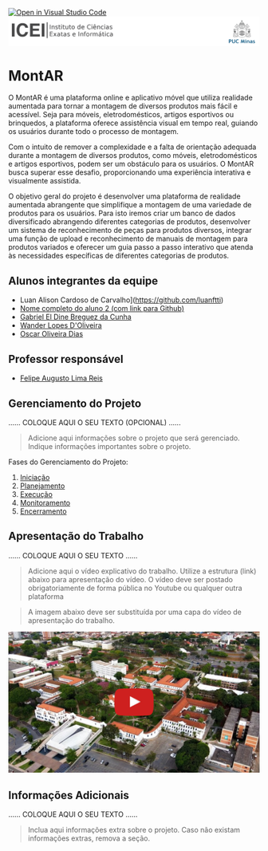 [![Open in Visual Studio Code](https://classroom.github.com/assets/open-in-vscode-718a45dd9cf7e7f842a935f5ebbe5719a5e09af4491e668f4dbf3b35d5cca122.svg)](https://classroom.github.com/online_ide?assignment_repo_id=14228706&assignment_repo_type=AssignmentRepo)
![ICEI](images/icei-pucminas.png)

# MontAR

O MontAR é uma plataforma online e aplicativo móvel que utiliza realidade aumentada para tornar a montagem de diversos produtos mais fácil e acessível. Seja para móveis, eletrodomésticos, artigos esportivos ou brinquedos, a plataforma oferece assistência visual em tempo real, guiando os usuários durante todo o processo de montagem.

Com o intuito de remover a complexidade e a falta de orientação adequada durante a montagem de diversos produtos, como móveis, eletrodomésticos e artigos esportivos, podem ser um obstáculo para os usuários. O MontAR busca superar esse desafio, proporcionando uma experiência interativa e visualmente assistida. 

O objetivo geral do projeto é desenvolver uma plataforma de realidade aumentada abrangente que simplifique a montagem de uma variedade de produtos para os usuários. Para isto iremos criar um banco de dados diversificado abrangendo diferentes categorias de produtos, desenvolver um sistema de reconhecimento de peças para produtos diversos, integrar uma função de upload e reconhecimento de manuais de montagem para produtos variados e oferecer um guia passo a passo interativo que atenda às necessidades específicas de diferentes categorias de produtos. 

## Alunos integrantes da equipe

* Luan Alison Cardoso de Carvalho](https://github.com/luanftti)
* [Nome completo do aluno 2 (com link para Github)](https://github.com/aluno2)
* [Gabriel El Dine Breguez da Cunha](https://github.com/EldineGabriel)
* [Wander Lopes D'Oliveira](https://github.com/WanderLopes33)
* [Oscar Oliveira Dias](https://github.com/oscar-pucmg
)

## Professor responsável

* [Felipe Augusto Lima Reis](https://github.com/falreis)

## Gerenciamento do Projeto

......  COLOQUE AQUI O SEU TEXTO (OPCIONAL) ......

> Adicione aqui informações sobre o projeto que será gerenciado. 
> Indique informações importantes sobre o projeto.

Fases do Gerenciamento do Projeto:
1. [Iniciação](docs/01-iniciacao)
2. [Planejamento](docs/02-planejamento)
3. [Execução](docs/03-execucao)
4. [Monitoramento](docs/04-monitoramento)
5. [Encerramento](docs/05-encerramento)

## Apresentação do Trabalho

......  COLOQUE AQUI O SEU TEXTO ......

> Adicione aqui o vídeo explicativo do trabalho.
> Utilize a estrutura (link) abaixo para apresentação do vídeo.
> O vídeo deve ser postado obrigatoriamente de forma pública no Youtube ou qualquer outra plataforma 

> A imagem abaixo deve ser substituída por uma capa do vídeo de apresentação do trabalho.

[![Imagem do Trabalho](images/pucminas-video-youtube.jpg)](https://www.youtube.com/watch?v=unq_cZ6NOwk)

## Informações Adicionais

......  COLOQUE AQUI O SEU TEXTO ......

> Inclua aqui informações extra sobre o projeto.
> Caso não existam informações extras, remova a seção.
